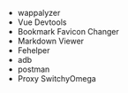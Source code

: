 * wappalyzer
* Vue Devtools
* Bookmark Favicon Changer
* Markdown Viewer
* Fehelper
* adb
* postman
* Proxy SwitchyOmega